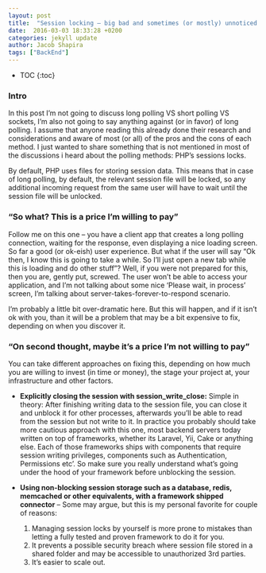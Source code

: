 ```yaml
---
layout: post
title:  "Session locking – big bad and sometimes (or mostly) unnoticed until it’s too late con of long polling"
date:  2016-03-03 18:33:28 +0200
categories: jekyll update
author: Jacob Shapira
tags: ["BackEnd"]
---
```


* TOC
{:toc}

### Intro
In this post I’m not going to discuss long polling VS short polling VS sockets, I’m also not going to say anything against (or in favor) of long polling. I assume that anyone reading this already done their research and considerations and aware of most (or all) of the pros and the cons of each method. I just wanted to share something that is not mentioned in most of the discussions i heard about the polling methods: PHP’s sessions locks.

By default, PHP uses files for storing session data. This means that in case of long polling, by default, the relevant session file will be locked, so any additional incoming request from the same user will have to wait until the session file will be unlocked. 

### “So what? This is a price I’m willing to pay”
Follow me on this one – you have a client app that creates a long polling connection, waiting for the response, even displaying a nice loading screen. So far a good (or ok-eish) user experience. But what if the user will say “Ok then, I know this is going to take a while. So I’ll just open a new tab while this is loading and do other stuff”? Well, if you were not prepared for this, then you are, gently put, screwed. The user won’t be able to access your application, and I’m not talking about some nice ‘Please wait, in process’ screen, I’m talking about server-takes-forever-to-respond scenario.

I’m probably a little bit over-dramatic here. But this will happen, and if it isn’t ok with you, than it will be a problem that may be a bit expensive to fix, depending on when you discover it. 


### “On second thought, maybe it’s a price I’m not willing to pay”
You can take different approaches on fixing this, depending on how much you are willing to invest (in time or money), the stage your project at, your infrastructure and other factors.

- **Explicitly closing the session with session_write_close:**
Simple in theory: After finishing writing data to the session file, you can close it and unblock it for other processes, afterwards you’ll be able to read from the session but not write to it. In practice you probably should take more cautious approach with this one, most backend servers today written on top of frameworks, whether its Laravel, Yii, Cake or anything else. Each of those frameworks ships with components that require session writing privileges, components such as Authentication, Permissions etc’. So make sure you really understand what’s going under the hood of your framework before unblocking the session.

- **Using non-blocking session storage such as a database, redis, memcached or other equivalents, with a framework shipped connector** – Some may argue, but this is my personal favorite for couple of reasons:

    1. Managing session locks by yourself is more prone to mistakes than letting a fully tested and proven framework to do it for you.
    2. It prevents a possible security breach where session file stored in a shared folder and may be accessible to unauthorized 3rd parties.
    3. It’s easier to scale out.

